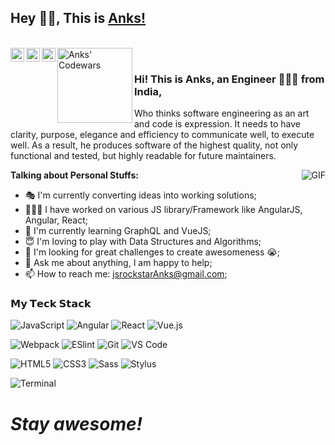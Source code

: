 ## Hey 👋🏽, This is [Anks!](http://theanks.com/)

<br/>
<!-- <a href="#" target="_blank">
  <img align="left" alt="Anks' Twitter" width="22px" src="https://cdn.jsdelivr.net/npm/simple-icons@v3/icons/twitter.svg" />
</a> -->
<a href="https://www.linkedin.com/in/anks-innovator/" target="_blank">
  <img align="left" alt="Anks' LinkedIN" width="22px" src="https://cdn.jsdelivr.net/npm/simple-icons@v3/icons/linkedin.svg" />
</a>
<a href="https://t.me/theAnks" target="_blank">
  <img align="left" alt="Anks' Telegram" width="22px" src="https://cdn.jsdelivr.net/npm/simple-icons@v3/icons/telegram.svg" />
</a>
<a href="https://www.youtube.com/channel/UCAu8q6WQJMCRLQFtz1Ze3Ow" target="_blank">
  <img align="left" alt="Anks' YouTube channel" width="22px" src="https://cdn.jsdelivr.net/npm/simple-icons@v3/icons/youtube.svg" />
</a>
<a href="https://www.youtube.com/channel/UCAu8q6WQJMCRLQFtz1Ze3Ow" target="_blank">
  <img align="left" alt="Anks' Codewars" width="120px" src="https://www.codewars.com/users/JSRockStar/badges/micro" />
</a>
<!-- <a href="#" target="_blank">
  <img align="left" alt="Anks' Reddit" width="22px" src="https://cdn.jsdelivr.net/npm/simple-icons@v3/icons/reddit.svg" />
</a> -->

<br />

### Hi! This is Anks, an Engineer 👨🏽‍💻 from India,
Who thinks software engineering as an art and code is expression. It needs to have clarity, purpose, elegance and efficiency to communicate well, to execute well. As a result, he produces software of the highest quality, not only functional and tested, but highly readable for future maintainers.

  <img align="right" alt="GIF" src="https://media.giphy.com/media/26tn33aiTi1jkl6H6/giphy.gif" />

**Talking about Personal Stuffs:**

- 🎭 I'm currently converting ideas into working solutions;
- 👨🏽‍💻 I have worked on various JS library/Framework like AngularJS, Angular, React;
- 🌱 I'm currently learning GraphQL and VueJS;
- 😇 I'm loving to play with Data Structures and Algorithms;
- 🤔 I'm looking for great challenges to create awesomeness 😭;
- 💬 Ask me about anything, I am happy to help;
- 📫 How to reach me: jsrockstarAnks@gmail.com;

### 𝗠𝘆 𝗧𝗲𝗰𝗸 𝗦𝘁𝗮𝗰𝗸


![JavaScript](https://img.shields.io/badge/-JavaScript-%23F7DF1C?style=flat-square&logo=javascript&logoColor=000000&labelColor=%23F7DF1C&color=%23FFCE5A)
![Angular](https://img.shields.io/badge/-Angular-%23282C34?style=flat-square&logo=angular)
![React](https://img.shields.io/badge/-React-%23282C34?style=flat-square&logo=react)
![Vue.js](https://img.shields.io/badge/-Vue.js-%232c3e50?style=flat-square&logo=Vue.js)


![Webpack](https://img.shields.io/badge/-Webpack-%232C3A42?style=flat-square&logo=webpack)
![ESlint](https://img.shields.io/badge/-ESLint-%234B32C3?style=flat-square&logo=eslint)
![Git](https://img.shields.io/badge/-Git-%23F05032?style=flat-square&logo=git&logoColor=%23ffffff)
![VS Code](https://img.shields.io/badge/-VSCode-%23007ACC?style=flat-square&logo=visual-studio-code)
<!-- ![firebase](https://img.shields.io/badge/-firebase-%2300C7B7?style=flat-square&logo=firebase&logoColor=ffffff) -->


![HTML5](https://img.shields.io/badge/-HTML5-%23E44D27?style=flat-square&logo=html5&logoColor=ffffff)
![CSS3](https://img.shields.io/badge/-CSS3-%231572B6?style=flat-square&logo=css3)
![Sass](https://img.shields.io/badge/-Sass-%23CC6699?style=flat-square&logo=sass&logoColor=ffffff)
![Stylus](https://img.shields.io/badge/-Stylus-%23333333?style=flat-square&logo=stylus)


![Terminal](https://img.shields.io/badge/-Terminal-%231a202c?style=flat-square&logo=Terminal)

<h1><i>Stay awesome!</i></h1>
